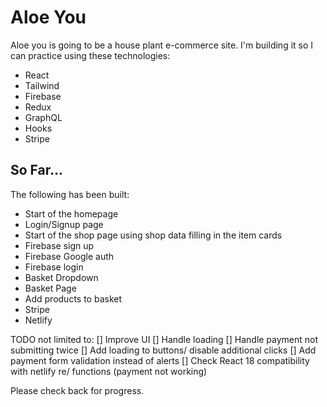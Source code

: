 # Aloe You

Aloe you is going to be a house plant e-commerce site. I'm building it so I can practice using these technologies:

- React
- Tailwind
- Firebase
- Redux
- GraphQL
- Hooks
- Stripe

## So Far...

The following has been built:

- Start of the homepage
- Login/Signup page
- Start of the shop page using shop data filling in the item cards
- Firebase sign up
- Firebase Google auth
- Firebase login
- Basket Dropdown
- Basket Page
- Add products to basket
- Stripe
- Netlify

TODO not limited to:
[] Improve UI
[] Handle loading
[] Handle payment not submitting twice
[] Add loading to buttons/ disable additional clicks
[] Add payment form validation instead of alerts
[] Check React 18 compatibility with netlify re/ functions (payment not working)

Please check back for progress.
